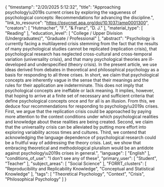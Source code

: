 {
    "timestamp": "2/20/2025 5:12:32",
    "title": "Approaching psychology\u2019s current crises by exploring the vagueness of psychological concepts: Recommendations for advancing the discipline.",
    "link_to_resource": "https://psycnet.apa.org/doi/10.1037/amp0001300",
    "creators": [
        "Hutmacher",
        "F.",
        "& Franz",
        "D. J."
    ],
    "material_type": [
        "Reading"
    ],
    "education_level": [
        "College / Upper Division (Undergraduates)",
        "Graduate / Professional"
    ],
    "abstract": "Psychology is currently facing a multilayered crisis stemming from the fact that the results of many psychological studies cannot be replicated (replication crisis), that psychological research has neglected cross-cultural and cross-temporal variation (universality crisis), and that many psychological theories are ill-developed and underspecified (theory crisis). In the present article, we use ideas derived from debates in theoretical and philosophical psychology as a basis for responding to all three crises. In short, we claim that psychological concepts are inherently vague in the sense that their meanings and the rules for their application are indeterminate. This does not imply that psychological concepts are ineffable or lack meaning. It implies, however, that hoping to arrive at a finite set of necessary and sufficient criteria that define psychological concepts once and for all is an illusion. From this, we deduce four recommendations for responding to psychology\u2019s crises. First, we argue that the replication crisis could be approached by paying more attention to the context conditions under which psychological realities and knowledge about these realities are being created. Second, we claim that the universality crisis can be alleviated by putting more effort into exploring variability across times and cultures. Third, we contend that acknowledging the language dependence of psychological research could be a fruitful way of addressing the theory crisis. Last, we show that embracing theoretical and methodological pluralism would be an antidote against psychology\u2019s crises in general.",
    "language": [
        "English"
    ],
    "conditions_of_use": "I don't see any of these",
    "primary_user": [
        "Student",
        "Teacher"
    ],
    "subject_areas": [
        "Social Science"
    ],
    "FORRT_clusters": [
        "Reproducibility and Replicability Knowledge",
        "Conceptual and Statistical Knowledge"
    ],
    "tags": [
        "Theoretical Psychology",
        "Context",
        "Crisis",
        "Philosophical Psychology"
    ]
}